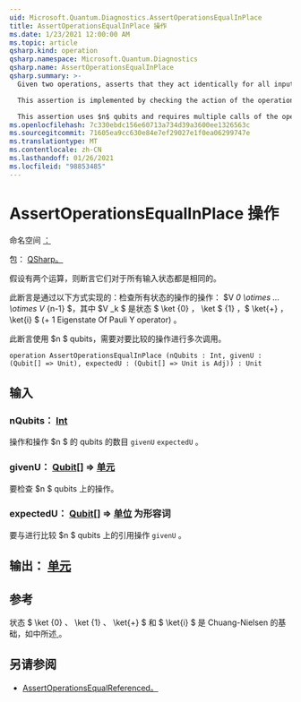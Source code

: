 ```yaml
---
uid: Microsoft.Quantum.Diagnostics.AssertOperationsEqualInPlace
title: AssertOperationsEqualInPlace 操作
ms.date: 1/23/2021 12:00:00 AM
ms.topic: article
qsharp.kind: operation
qsharp.namespace: Microsoft.Quantum.Diagnostics
qsharp.name: AssertOperationsEqualInPlace
qsharp.summary: >-
  Given two operations, asserts that they act identically for all input states.

  This assertion is implemented by checking the action of the operations on all states of the form $V_0 \otimes ... \otimes V_{n-1}$, where $V_k$ is one of the states $\ket{0}$, $\ket{1}$, $\ket{+}$ and $\ket{i}$ (+1 eigenstate of Pauli Y operator).

  This assertion uses $n$ qubits and requires multiple calls of the operations being compared.
ms.openlocfilehash: 7c330ebdc156e60713a734d39a3600ee1326563c
ms.sourcegitcommit: 71605ea9cc630e84e7ef29027e1f0ea06299747e
ms.translationtype: MT
ms.contentlocale: zh-CN
ms.lasthandoff: 01/26/2021
ms.locfileid: "98853485"
---
```

# <a name="assertoperationsequalinplace-operation"></a>AssertOperationsEqualInPlace 操作

命名空间 [：](xref:Microsoft.Quantum.Diagnostics)

包： [QSharp。](https://nuget.org/packages/Microsoft.Quantum.QSharp.Core)


假设有两个运算，则断言它们对于所有输入状态都是相同的。

此断言是通过以下方式实现的：检查所有状态的操作的操作： $V _0 \otimes ... \otimes V_ {n-1} $，其中 $V _k $ 是状态 $ \ket {0} $，$ \ket $ {1} ，$ \ket{+} $，$ \ket{i} $ (+ 1 Eigenstate Of Pauli Y operator) 。

此断言使用 $n $ qubits，需要对要比较的操作进行多次调用。

```qsharp
operation AssertOperationsEqualInPlace (nQubits : Int, givenU : (Qubit[] => Unit), expectedU : (Qubit[] => Unit is Adj)) : Unit
```


## <a name="input"></a>输入

### <a name="nqubits--int"></a>nQubits： [Int](xref:microsoft.quantum.lang-ref.int)

操作和操作 $n $ 的 qubits 的数目 `givenU` `expectedU` 。


### <a name="givenu--qubit--unit"></a>givenU： [Qubit](xref:microsoft.quantum.lang-ref.qubit)[] => [单元](xref:microsoft.quantum.lang-ref.unit) 

要检查 $n $ qubits 上的操作。


### <a name="expectedu--qubit--unit--is-adj"></a>expectedU： [Qubit](xref:microsoft.quantum.lang-ref.qubit)[] => [单位](xref:microsoft.quantum.lang-ref.unit)  为形容词

要与进行比较 $n $ qubits 上的引用操作 `givenU` 。



## <a name="output--unit"></a>输出： [单元](xref:microsoft.quantum.lang-ref.unit)



## <a name="references"></a>参考

状态 $ \ket {0} $、$ \ket {1} $、$ \ket{+} $ 和 $ \ket{i} $ 是 Chuang-Nielsen 的基础，如中所述[  ](https://arxiv.org/abs/quant-ph/9610001)。

## <a name="see-also"></a>另请参阅

- [AssertOperationsEqualReferenced。](xref:Microsoft.Quantum.Diagnostics.AssertOperationsEqualReferenced)